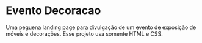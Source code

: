 # Evento Decoracao
Uma peguena landing page para divulgação de um evento de exposição de móveis e decorações.
Esse projeto usa somente HTML e CSS.
 
